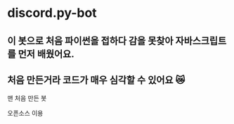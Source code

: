 # discord.py-bot
## 이 봇으로 처음 파이썬을 접하다 감을 못찾아 자바스크립트를 먼저 배웠어요.
## 처음 만든거라 코드가 매우 심각할 수 있어요 😿

맨 처음 만든 봇

오픈소스 이용

